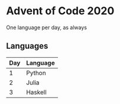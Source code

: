 # Advent of Code 2020

One language per day, as always

## Languages
| Day | Language |
|-----|----------|
| 1   | Python   |
| 2   | Julia    |
| 3   | Haskell  |
